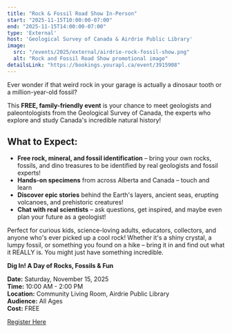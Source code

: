```yaml
---
title: "Rock & Fossil Road Show In-Person"
start: "2025-11-15T10:00:00-07:00"
end: "2025-11-15T14:00:00-07:00"
type: 'External'
host: 'Geological Survey of Canada & Airdrie Public Library'
image:
  src: "/events/2025/external/airdrie-rock-fossil-show.png"
  alt: "Rock and Fossil Road Show promotional image"
detailsLink: "https://bookings.yourapl.ca/event/3915908"
---
```


Ever wonder if that weird rock in your garage is actually a dinosaur tooth or a million-year-old fossil?

This **FREE, family-friendly event** is your chance to meet geologists and paleontologists from the Geological Survey of Canada, the experts who explore and study Canada's incredible natural history!

## What to Expect:

- **Free rock, mineral, and fossil identification** – bring your own rocks, fossils, and dino treasures to be identified by real geologists and fossil experts!
- **Hands-on specimens** from across Alberta and Canada – touch and learn
- **Discover epic stories** behind the Earth's layers, ancient seas, erupting volcanoes, and prehistoric creatures!
- **Chat with real scientists** – ask questions, get inspired, and maybe even plan your future as a geologist!

Perfect for curious kids, science-loving adults, educators, collectors, and anyone who's ever picked up a cool rock! Whether it's a shiny crystal, a lumpy fossil, or something you found on a hike – bring it in and find out what it REALLY is. You might just have something incredible.

**Dig In! A Day of Rocks, Fossils & Fun**

**Date:** Saturday, November 15, 2025  
**Time:** 10:00 AM - 2:00 PM  
**Location:** Community Living Room, Airdrie Public Library  
**Audience:** All Ages  
**Cost:** FREE  

[Register Here](https://bookings.yourapl.ca/event/3915908)